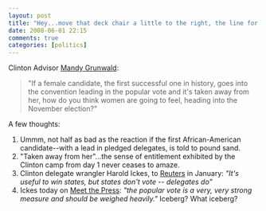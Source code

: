 ```yaml
---
layout: post  
title: "Hey...move that deck chair a little to the right, the line for the lifeboats is blocking the good light"  
date: 2008-06-01 22:15  
comments: true  
categories: [politics]
---
```


Clinton Advisor [Mandy Grunwald][1]: 

>"If a female candidate, the first successful one in history, goes into the convention leading in the popular vote and it's taken away from her, how do you think women are going to feel, heading into the November election?" 

A few thoughts: 

1. Ummm, not half as bad as the reaction if the first African-American candidate--with a lead in pledged delegates, is told to pound sand. 
2. "Taken away from her"...the sense of entitlement exhibited by the Clinton camp from day 1 never ceases to amaze. 
3. Clinton delegate wrangler Harold Ickes, to [Reuters][2] in January: _"It's useful to win states, but states don't vote -- delegates do"_ 
4. Ickes today on [Meet the Press][3]: _"the popular vote is a very, very strong measure and should be weighed heavily."_ Iceberg? What iceberg? 

[1]: http://www.cbsnews.com/stories/2008/06/01/ftn/main4143056.shtml
[2]: http://www.reuters.com/article/topNews/idUSN3124420220080131
[3]: http://www.realclearpolitics.com/video_log/2008/06/ickes_daschle_on_meet_the_pres.html
